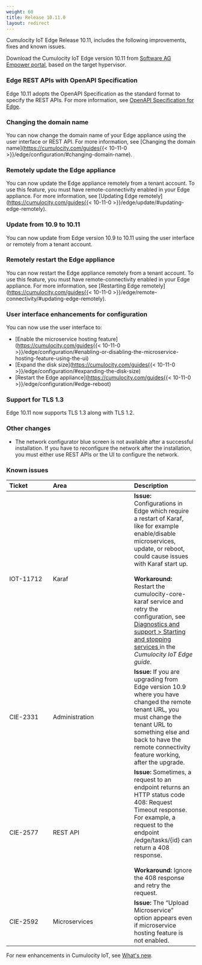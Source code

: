 ```yaml
---
weight: 60
title: Release 10.11.0
layout: redirect
---
```


Cumulocity IoT Edge Release 10.11, includes the following improvements, fixes and known issues.

Download the Cumulocity IoT Edge version 10.11 from [Software AG Empower portal](https://empower.softwareag.com), based on the target hypervisor.

### Edge REST APIs with OpenAPI Specification

Edge 10.11 adopts the OpenAPI Specification as the standard format to specify the REST APIs. For more information, see [OpenAPI Specification for Edge](https://cumulocity.com/edge/api/10.11.0/).

### Changing the domain name

You can now change the domain name of your Edge appliance using the user interface or REST API. For more information, see [Changing the domain name](https://cumulocity.com/guides{{< 10-11-0 >}}/edge/configuration/#changing-domain-name).

### Remotely update the Edge appliance

You can now update the Edge appliance remotely from a tenant account. To use this feature, you must have remote-connectivity enabled in your Edge appliance. For more information, see [Updating Edge remotely](https://cumulocity.com/guides{{< 10-11-0 >}}/edge/update/#updating-edge-remotely).

### Update from 10.9 to 10.11

You can now update from Edge version 10.9 to 10.11 using the user interface or remotely from a tenant account.

### Remotely restart the Edge appliance

You can now restart the Edge appliance remotely from a tenant account. To use this feature, you must have remote-connectivity enabled in your Edge appliance. For more information, see [Restarting Edge remotely](https://cumulocity.com/guides{{< 10-11-0 >}}/edge/remote-connectivity/#updating-edge-remotely).

### User interface enhancements for configuration

You can now use the user interface to:

- [Enable the microservice hosting feature](https://cumulocity.com/guides{{< 10-11-0 >}}/edge/configuration/#enabling-or-disabling-the-microservice-hosting-feature-using-the-ui)
- [Expand the disk size](https://cumulocity.com/guides{{< 10-11-0 >}}/edge/configuration/#expanding-the-disk-size)
- [Restart the Edge appliance](https://cumulocity.com/guides{{< 10-11-0 >}}/edge/configuration/#edge-reboot)

### Support for TLS 1.3

Edge 10.11 now supports TLS 1.3 along with TLS 1.2.

### Other changes

- The network configurator blue screen is not available after a successful installation. If you have to reconfigure the network after the installation, you must either use REST APIs or the UI to configure the network.

### Known issues

|<div style="width:100px">Ticket</div>|<div style="width:200px">Area</div>|Description
|:---|:---|:---
|IOT-11712|Karaf|**Issue:** Configurations in Edge which require a restart of Karaf, like for example enable/disable microservices, update, or reboot, could cause issues with Karaf start up.<br><br>**Workaround:** Restart the cumulocity-core-karaf service and retry the configuration, see <a href="https://cumulocity.com/guides/edge/diagnostics-and-support/#start-stop-services" class="no-ajaxy"> Diagnostics and support > Starting and stopping services </a> in the <i>Cumulocity IoT Edge guide</i>.
|CIE-2331|Administration|**Issue:** If you are upgrading from Edge version 10.9 where you have changed the remote tenant URL, you must change the tenant URL to something else and back to have the remote connectivity feature working, after the upgrade.
|CIE-2577|REST API|**Issue:** Sometimes, a request to an endpoint returns an HTTP status code 408: Request Timeout response. For example, a request to the endpoint /edge/tasks/{id} can return a 408 response.<br><br>**Workaround:** Ignore the 408 response and retry the request.
|CIE-2592|Microservices|**Issue:** The “Upload Microservice” option appears even if microservice hosting feature is not enabled.

For new enhancements in Cumulocity IoT, see [What's new](/release-10-11-0/whatsnew-10-11-0/).
